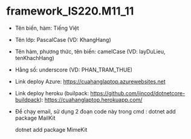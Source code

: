 # framework_IS220.M11_11

- Tên biến, hàm: Tiếng Việt
- Tên lớp: PascalCase (VD: KhangHang)
- Tên hàm, phương thức, tên biến: camelCase (VD: layDuLieu, tenKhachHang)
- Hằng số: underscore (VD: PHAN_TRAM_THUE)

- Link deploy Azure:
https://cuahanglaptop.azurewebsites.net

- Link deploy heroku (builpack: https://github.com/jincod/dotnetcore-buildpack):
https://cuahanglaptop.herokuapp.com/


- Để chạy email, sử dụng 2 đoạn code này trong cmd :
  dotnet add package MailKit
  
  dotnet add package MimeKit
